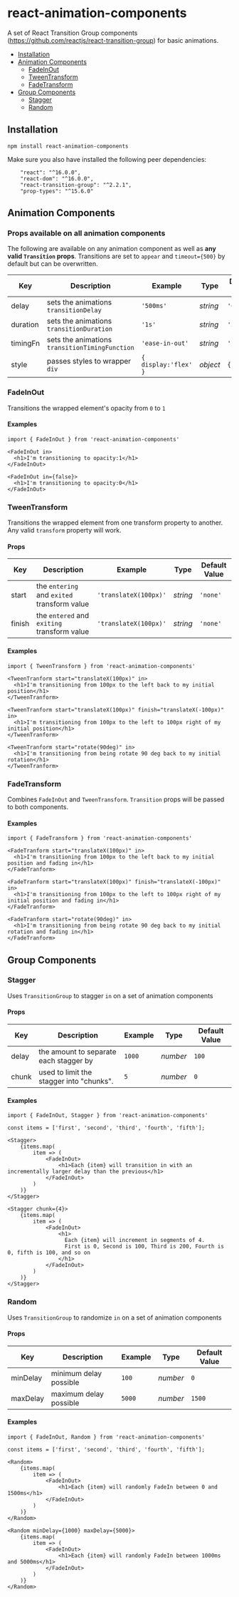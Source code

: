 # react-animation-components

A set of React Transition Group components (https://github.com/reactjs/react-transition-group) for basic animations.

- [Installation](#installation)
- [Animation Components](#animation-components)
  * [FadeInOut](#fadeinout)
  * [TweenTransform](#tweentransform)
  * [FadeTransform](#fadetransform)
- [Group Components](#group-components)
  * [Stagger](#stagger)
  * [Random](#random)


## Installation

`npm install react-animation-components`

Make sure you also have installed the following peer dependencies:

```
    "react": "^16.0.0",
    "react-dom": "^16.0.0",
    "react-transition-group": "^2.2.1",
    "prop-types": "^15.6.0"
```

## Animation Components

### Props available on all animation components

The following are available on any animation component as well as **any valid `Transition` props**. Transitions are set to `appear` and `timeout={500}` by default but can be overwritten.

Key | Description | Example | Type | Default Value
------------ | -------------| -------------| -------------| -------------
delay | sets the animations `transitionDelay` | `'500ms'` | *string* | `'0ms'`
duration | sets the animations `transitionDuration` | `'1s'` | *string* | `'500ms'`
timingFn | sets the animations `transitionTimingFunction` | `'ease-in-out'` | *string* | `'linear'`
style | passes styles to wrapper `div` | `{ display:'flex' }` | *object* | `{}`

### FadeInOut

Transitions the wrapped element's opacity from `0` to `1`

#### Examples

```
import { FadeInOut } from 'react-animation-components'

<FadeInOut in>
  <h1>I'm transitioning to opacity:1</h1>
</FadeInOut>

<FadeInOut in={false}>
  <h1>I'm transitioning to opacity:0</h1>
</FadeInOut>
```

### TweenTransform

Transitions the wrapped element from one transform property to another. Any valid `transform` property will work.

#### Props

Key | Description | Example | Type | Default Value
------------ | -------------| -------------| -------------| -------------
start | the `entering` and `exited` transform value | `'translateX(100px)'` | *string* | `'none'`
finish | the `entered` and `exiting` transform value | `'translateX(100px)'` | *string* | `'none'`

#### Examples

```
import { TweenTransform } from 'react-animation-components'

<TweenTranform start="translateX(100px)" in>
  <h1>I'm transitioning from 100px to the left back to my initial position</h1>
</TweenTranform>

<TweenTranform start="translateX(100px)" finish="translateX(-100px)" in>
  <h1>I'm transitioning from 100px to the left to 100px right of my initial position</h1>
</TweenTranform>

<TweenTranform start="rotate(90deg)" in>
  <h1>I'm transitioning from being rotate 90 deg back to my initial rotation</h1>
</TweenTranform>
```

### FadeTransform

Combines `FadeInOut` and `TweenTransform`. `Transition` props will be passed to both components.

#### Examples

```
import { FadeTransform } from 'react-animation-components'

<FadeTranform start="translateX(100px)" in>
  <h1>I'm transitioning from 100px to the left back to my initial position and fading in</h1>
</FadeTranform>

<FadeTranform start="translateX(100px)" finish="translateX(-100px)" in>
  <h1>I'm transitioning from 100px to the left to 100px right of my initial position and fading in</h1>
</FadeTranform>

<FadeTranform start="rotate(90deg)" in>
  <h1>I'm transitioning from being rotate 90 deg back to my initial rotation and fading in</h1>
</FadeTranform>
```

## Group Components

### Stagger

Uses `TransitionGroup` to stagger `in` on a set of animation components

#### Props

Key | Description | Example | Type | Default Value
------------ | -------------| -------------| -------------| -------------
delay | the amount to separate each stagger by | `1000` | *number* | `100`
chunk | used to limit the stagger into "chunks". | `5` | *number* | `0`

#### Examples

```
import { FadeInOut, Stagger } from 'react-animation-components'

const items = ['first', 'second', 'third', 'fourth', 'fifth'];

<Stagger>
    {items.map(
        item => (
            <FadeInOut>
                <h1>Each {item} will transition in with an incrementally larger delay than the previous</h1>
            </FadeInOut>
        )
    )}
</Stagger>

<Stagger chunk={4}>
    {items.map(
        item => (
            <FadeInOut>
                <h1>
                  Each {item} will increment in segments of 4.
                  First is 0, Second is 100, Third is 200, Fourth is 0, fifth is 100, and so on
                </h1>
            </FadeInOut>
        )
    )}
</Stagger>
```
### Random

Uses `TransitionGroup` to randomize `in` on a set of animation components

#### Props

Key | Description | Example | Type | Default Value
------------ | -------------| -------------| -------------| -------------
minDelay | minimum delay possible | `100` | *number* | `0`
maxDelay | maximum delay possible | `5000` | *number* | `1500`

#### Examples

```
import { FadeInOut, Random } from 'react-animation-components'

const items = ['first', 'second', 'third', 'fourth', 'fifth'];

<Random>
    {items.map(
        item => (
            <FadeInOut>
                <h1>Each {item} will randomly FadeIn between 0 and 1500ms</h1>
            </FadeInOut>
        )
    )}
</Random>

<Random minDelay={1000} maxDelay={5000}>
    {items.map(
        item => (
            <FadeInOut>
                <h1>Each {item} will randomly FadeIn between 1000ms and 5000ms</h1>
            </FadeInOut>
        )
    )}
</Random>
```